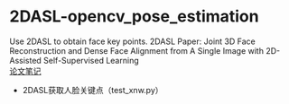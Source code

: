 # 2DASL-opencv_pose_estimation
Use 2DASL to obtain face key points. 
2DASL Paper: Joint 3D Face Reconstruction and Dense Face Alignment from A Single Image with 2D-Assisted Self-Supervised Learning  
[论文笔记](https://mp.weixin.qq.com/s?__biz=MzIxOTczOTM4NA==&mid=2247487412&idx=1&sn=ce9b27f89c1c8efe121036b14c38b006&chksm=97d7ea23a0a06335b641cbd61136f830c7f582978634ada629c5fcf841cdc9007804e4b818d4&mpshare=1&scene=1&srcid=&pass_ticket=NOmt0vbsKLbip%2FKKhCXbec5Mvq%2F4lqu5Ydv3vFzP2%2FECdlshgLOLzDq4rlF2tS%2BW#rd)

- 2DASL获取人脸关键点（test_xnw.py）
